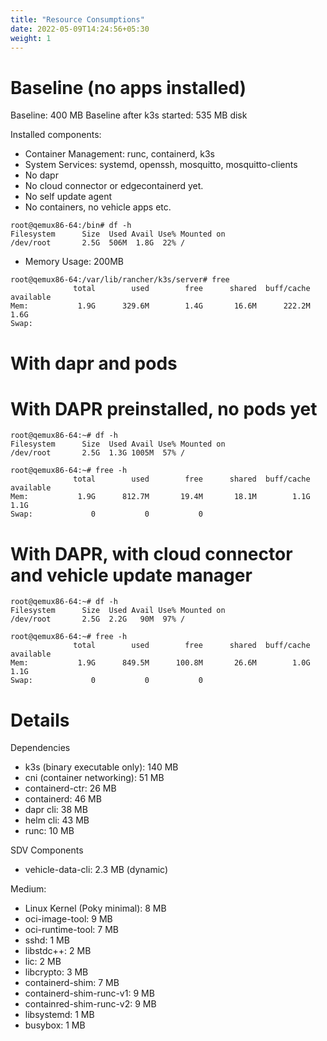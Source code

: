 ```yaml
---
title: "Resource Consumptions"
date: 2022-05-09T14:24:56+05:30
weight: 1
---
```


# Baseline (no apps installed)

Baseline: 400 MB
Baseline after k3s started: 535 MB disk

Installed components:
- Container Management: runc, containerd, k3s
- System Services: systemd, openssh, mosquitto, mosquitto-clients
- No dapr
- No cloud connector or edgecontainerd yet.
- No self update agent
- No containers, no vehicle apps etc.

```
root@qemux86-64:/bin# df -h
Filesystem      Size  Used Avail Use% Mounted on
/dev/root       2.5G  506M  1.8G  22% /
```

- Memory Usage: 200MB
```
root@qemux86-64:/var/lib/rancher/k3s/server# free
              total        used        free      shared  buff/cache   available
Mem:           1.9G      329.6M        1.4G       16.6M      222.2M        1.6G
Swap:    
```

# With dapr and pods

# With DAPR preinstalled, no pods yet
```
root@qemux86-64:~# df -h
Filesystem      Size  Used Avail Use% Mounted on
/dev/root       2.5G  1.3G 1005M  57% /
```

```
root@qemux86-64:~# free -h
              total        used        free      shared  buff/cache   available
Mem:           1.9G      812.7M       19.4M       18.1M        1.1G        1.1G
Swap:             0           0           0
```

# With DAPR, with cloud connector and vehicle update manager
```
root@qemux86-64:~# df -h
Filesystem      Size  Used Avail Use% Mounted on
/dev/root       2.5G  2.2G   90M  97% /
```

```
root@qemux86-64:~# free -h
              total        used        free      shared  buff/cache   available
Mem:           1.9G      849.5M      100.8M       26.6M        1.0G        1.1G
Swap:             0           0           0
```

# Details

Dependencies

- k3s (binary executable only): 140 MB
- cni (container networking): 51 MB
- containerd-ctr: 26 MB
- containerd: 46 MB
- dapr cli: 38 MB
- helm cli: 43 MB
- runc: 10 MB

SDV Components
- vehicle-data-cli: 2.3 MB (dynamic)


Medium:

- Linux Kernel (Poky minimal): 8 MB
- oci-image-tool: 9 MB
- oci-runtime-tool: 7 MB
- sshd: 1 MB
- libstdc++: 2 MB
- lic: 2 MB
- libcrypto: 3 MB
- containerd-shim: 7 MB
- containerd-shim-runc-v1: 9 MB
- containred-shim-runc-v2: 9 MB
- libsystemd: 1 MB
- busybox: 1 MB


